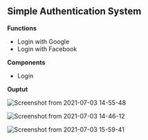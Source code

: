 ## Simple Authentication System 

**Functions**

- Login with Google
- Login with Facebook

**Components** 
- Login

**Ouptut**
 
![Screenshot from 2021-07-03 14-55-48](https://user-images.githubusercontent.com/37381228/124349809-c5bbbc80-dc0e-11eb-90e3-4cb96cbf07c1.png)

![Screenshot from 2021-07-03 14-46-12](https://user-images.githubusercontent.com/37381228/124349804-bdfc1800-dc0e-11eb-9854-d26deb366eeb.png)

![Screenshot from 2021-07-03 15-59-41](https://user-images.githubusercontent.com/37381228/124351403-b55c0f80-dc17-11eb-8b60-c7edca1f6a44.png)

